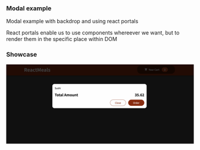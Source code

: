 ### Modal example
Modal example with backdrop and using react portals

React portals enable us to use components whereever we want, but to render them in the specific place within DOM

### Showcase
![Image1](screenshots/modal.png)